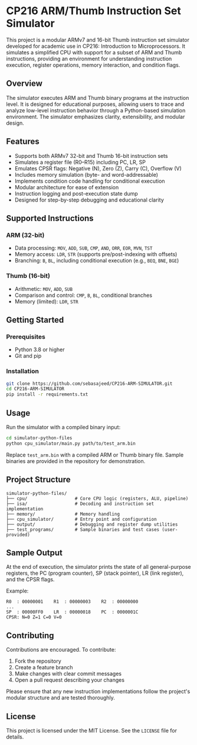 # CP216 ARM/Thumb Instruction Set Simulator

This project is a modular ARMv7 and 16-bit Thumb instruction set simulator developed for academic use in CP216: Introduction to Microprocessors. It simulates a simplified CPU with support for a subset of ARM and Thumb instructions, providing an environment for understanding instruction execution, register operations, memory interaction, and condition flags.

## Overview

The simulator executes ARM and Thumb binary programs at the instruction level. It is designed for educational purposes, allowing users to trace and analyze low-level instruction behavior through a Python-based simulation environment. The simulator emphasizes clarity, extensibility, and modular design.

## Features

* Supports both ARMv7 32-bit and Thumb 16-bit instruction sets
* Simulates a register file (R0–R15) including PC, LR, SP
* Emulates CPSR flags: Negative (N), Zero (Z), Carry (C), Overflow (V)
* Includes memory simulation (byte- and word-addressable)
* Implements condition code handling for conditional execution
* Modular architecture for ease of extension
* Instruction logging and post-execution state dump
* Designed for step-by-step debugging and educational clarity

## Supported Instructions

### ARM (32-bit)

* Data processing: `MOV`, `ADD`, `SUB`, `CMP`, `AND`, `ORR`, `EOR`, `MVN`, `TST`
* Memory access: `LDR`, `STR` (supports pre/post-indexing with offsets)
* Branching: `B`, `BL`, including conditional execution (e.g., `BEQ`, `BNE`, `BGE`)

### Thumb (16-bit)

* Arithmetic: `MOV`, `ADD`, `SUB`
* Comparison and control: `CMP`, `B`, `BL`, conditional branches
* Memory (limited): `LDR`, `STR`

## Getting Started

### Prerequisites

* Python 3.8 or higher
* Git and pip

### Installation

```bash
git clone https://github.com/sebasajeed/CP216-ARM-SIMULATOR.git
cd CP216-ARM-SIMULATOR
pip install -r requirements.txt
```

## Usage

Run the simulator with a compiled binary input:

```bash
cd simulator-python-files
python cpu_simulator/main.py path/to/test_arm.bin
```

Replace `test_arm.bin` with a compiled ARM or Thumb binary file. Sample binaries are provided in the repository for demonstration.

## Project Structure

```
simulator-python-files/
├── cpu/                  # Core CPU logic (registers, ALU, pipeline)
├── isa/                  # Decoding and instruction set implementation
├── memory/               # Memory handling
├── cpu_simulator/        # Entry point and configuration
├── output/               # Debugging and register dump utilities
├── test_programs/        # Sample binaries and test cases (user-provided)
```

## Sample Output

At the end of execution, the simulator prints the state of all general-purpose registers, the PC (program counter), SP (stack pointer), LR (link register), and the CPSR flags.

Example:

```
R0  : 00000001    R1  : 00000003    R2  : 00000000
...
SP  : 00000FF0    LR  : 00000018    PC  : 0000001C
CPSR: N=0 Z=1 C=0 V=0
```

## Contributing

Contributions are encouraged. To contribute:

1. Fork the repository
2. Create a feature branch
3. Make changes with clear commit messages
4. Open a pull request describing your changes

Please ensure that any new instruction implementations follow the project's modular structure and are tested thoroughly.

## License

This project is licensed under the MIT License. See the `LICENSE` file for details.
